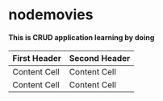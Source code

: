# nodemovies

#### This is CRUD application learning by doing

| First Header | Second Header |
| ------------ | ------------- |
| Content Cell | Content Cell  |
| Content Cell | Content Cell  |
